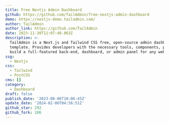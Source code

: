 ```yaml
---
title: Free Nextjs Admin Dashboard
github: https://github.com/TailAdmin/free-nextjs-admin-dashboard
demo: https://nextjs-demo.tailadmin.com/
author: TailAdmin
author_link: https://github.com/TailAdmin
date: 2023-11-30T12:07:40.063Z
description: >-
  TailAdmin is a Next.js and Tailwind CSS free, open-source admin dashboard
  template. Provides developers with the necessary tools, components, pages to
  build a full-featured back-end, dashboard, or admin panel for any web project.
ssg:
  - Nextjs
css:
  - Tailwind
  - PostCSS
cms: []
category:
  - Dashboard
draft: false
publish_date: '2023-08-06T10:06:45Z'
update_date: '2024-02-06T04:56:51Z'
github_star: 292
github_fork: 106
---
```

